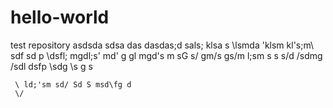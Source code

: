 # hello-world
test repository
asdsda
sdsa
das
dasdas;d sals; klsa
 s \lsmda 'klsm kl's;m\ sdf
  sd
  p \dsfl; mgdl;s' md' 
  g 
  gl mgd's m sG s/ gm/s gs/m l;sm s
   s s/d /sdmg /sdl dsfp
    \sdg 
    \s
    g s
     
     \ ld;'sm sd/ Sd S msd\fg d
     \/
